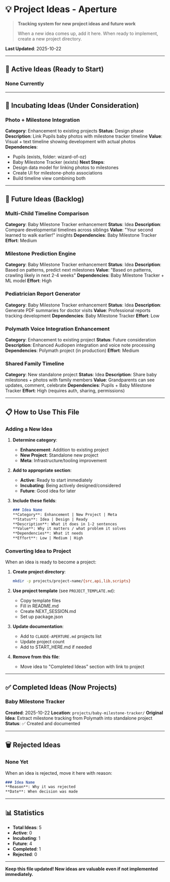# 💡 Project Ideas - Aperture

> **Tracking system for new project ideas and future work**
>
> When a new idea comes up, add it here. When ready to implement, create a new project directory.

**Last Updated**: 2025-10-22

---

## 🎯 Active Ideas (Ready to Start)

### None Currently

---

## 🌱 Incubating Ideas (Under Consideration)

### Photo + Milestone Integration
**Category**: Enhancement to existing projects
**Status**: Design phase
**Description**: Link Pupils baby photos with milestone tracker timeline
**Value**: Visual + text timeline showing development with actual photos
**Dependencies**:
- Pupils (exists, folder: wizard-of-oz)
- Baby Milestone Tracker (exists)
**Next Steps**:
- Design data model for linking photos to milestones
- Create UI for milestone-photo associations
- Build timeline view combining both

---

## 💭 Future Ideas (Backlog)

### Multi-Child Timeline Comparison
**Category**: Baby Milestone Tracker enhancement
**Status**: Idea
**Description**: Compare developmental timelines across siblings
**Value**: "Your second learned to walk earlier!" insights
**Dependencies**: Baby Milestone Tracker
**Effort**: Medium

### Milestone Prediction Engine
**Category**: Baby Milestone Tracker enhancement
**Status**: Idea
**Description**: Based on patterns, predict next milestones
**Value**: "Based on patterns, crawling likely in next 2-4 weeks"
**Dependencies**: Baby Milestone Tracker + ML model
**Effort**: High

### Pediatrician Report Generator
**Category**: Baby Milestone Tracker enhancement
**Status**: Idea
**Description**: Generate PDF summaries for doctor visits
**Value**: Professional reports tracking development
**Dependencies**: Baby Milestone Tracker
**Effort**: Low

### Polymath Voice Integration Enhancement
**Category**: Enhancement to existing project
**Status**: Future consideration
**Description**: Enhanced Audiopen integration and voice note processing
**Dependencies**: Polymath project (in production)
**Effort**: Medium

### Shared Family Timeline
**Category**: New standalone project
**Status**: Idea
**Description**: Share baby milestones + photos with family members
**Value**: Grandparents can see updates, comment, celebrate
**Dependencies**: Pupils + Baby Milestone Tracker
**Effort**: High (requires auth, sharing, permissions)

---

## 📋 How to Use This File

### Adding a New Idea

1. **Determine category**:
   - **Enhancement**: Addition to existing project
   - **New Project**: Standalone new project
   - **Meta**: Infrastructure/tooling improvement

2. **Add to appropriate section**:
   - **Active**: Ready to start immediately
   - **Incubating**: Being actively designed/considered
   - **Future**: Good idea for later

3. **Include these fields**:
   ```markdown
   ### Idea Name
   **Category**: Enhancement | New Project | Meta
   **Status**: Idea | Design | Ready
   **Description**: What it does in 1-2 sentences
   **Value**: Why it matters / what problem it solves
   **Dependencies**: What it needs
   **Effort**: Low | Medium | High
   ```

### Converting Idea to Project

When an idea is ready to become a project:

1. **Create project directory**:
   ```bash
   mkdir -p projects/project-name/{src,api,lib,scripts}
   ```

2. **Use project template** (see `PROJECT_TEMPLATE.md`):
   - Copy template files
   - Fill in README.md
   - Create NEXT_SESSION.md
   - Set up package.json

3. **Update documentation**:
   - Add to `CLAUDE-APERTURE.md` projects list
   - Update project count
   - Add to START_HERE.md if needed

4. **Remove from this file**:
   - Move idea to "Completed Ideas" section with link to project

---

## ✅ Completed Ideas (Now Projects)

### Baby Milestone Tracker
**Created**: 2025-10-22
**Location**: `projects/baby-milestone-tracker/`
**Original Idea**: Extract milestone tracking from Polymath into standalone project
**Status**: ✅ Created and documented

---

## 🗑️ Rejected Ideas

### None Yet

When an idea is rejected, move it here with reason:
```markdown
### Idea Name
**Reason**: Why it was rejected
**Date**: When decision was made
```

---

## 📊 Statistics

- **Total Ideas**: 5
- **Active**: 0
- **Incubating**: 1
- **Future**: 4
- **Completed**: 1
- **Rejected**: 0

---

**Keep this file updated! New ideas are valuable even if not implemented immediately.**
